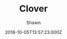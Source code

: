 ---
layout: JamstackTheme
title: Clover
github: https://github.com/esappear/hexo-theme-clover
demo: https://clovertuan.github.io/
author: Shawn
ssg: Hexo
date: 2018-10-05T13:57:23.000Z
description: Clover theme for Hexo.
stale: true
disabled_reason: demo url not found
disabled: true
---
